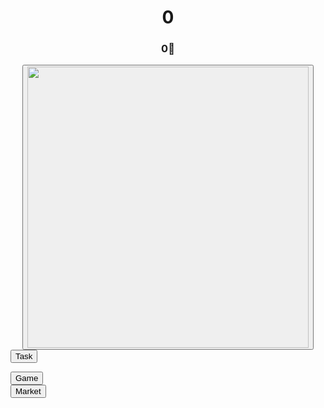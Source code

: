 <!DOCTYPE html>
<html>
<head>
<meta name="viewport" content="width=device-width, initial-scale=1.0, maximum-scale=1.0, user-scalable=no">
<link rel="stylesheet" href="style1.css">
</head>
<center><strong><h1><span id="score">0</span></h1></strong></center>
<center><h3><span id="gems">0</span>💎</h3></center>

<center><button class="tomat" id="myButton" onclick="earntomato()"><img src="https://i.postimg.cc/05Jd47rK/2687984-B-2-A93-4-D5-C-8-A0-F-ED2535041340.png" width="450px" height="450px"></button></center>
</html>

<div class="container">
<form action="Task.html">
<button class="Task">Task</button>
</form>
<button class="Game">Game</button>
<form action="Market1.html">
<button class="Market">Market</button>
</form>
</div>

<script>
let score = 0;
 let clickValue = 1;
 let wateringsBought = 0;

 window.onload = function() {
  let savedScore = localStorage.getItem('score');
  if (savedScore) {
    score = parseInt(savedScore);
    document.getElementById('score').textContent = score;
  }

  let savedGems = localStorage.getItem('gems'); // Correct ID for local storage
      if (savedGems) {
        gems = parseInt(savedGems);
        document.getElementById('gems').textContent = gems; // Update gems display
      }
};

 function earntomato() {
   score += clickValue;
   document.getElementById('score').textContent = score;
   localStorage.setItem('score', score);
 }
 const button = document.getElementById('myButton');

    button.addEventListener(' ', function(event) {
      // Prevent default keypress behavior for spacebar and Enter
      if (event.key === ' ' || event.key === ' ') {
        event.preventDefault(); 
      }
    });

    button.addEventListener('click', function() {
      console.log('Button clicked by mouse!'); 
    });

    function Buy() {
      let cost = 10 * Math.pow(2, wateringsBought); 
      if (score >= cost) {
        score -= cost;
        clickValue *= 2;
        wateringsBought++;
        document.getElementById('score').textContent = score;
        document.getElementById('clickValue').textContent = clickValue; // Display clickValue
        document.getElementById('wateringsBought').textContent = wateringsBought; // Display wateringsBought
        localStorage.setItem('clickValue', clickValue);
        localStorage.setItem('wateringsBought', wateringsBought);
        localStorage.setItem('score', score);
      } else {
        alert('Недостаточно очков для покупки полива!');
      }
    }
</script>
